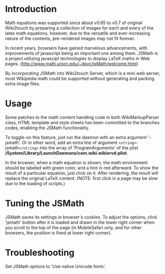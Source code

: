 # Introduction #

Math equations was supported since about v0.65 to v0.7 of original Wiki2touch by preparing a collection of images for each and every of the latex math equations, however, due to the versatile and ever-increasing nature of the contents, pre-rendered images may not fit forever.

In recent years, browsers have gained marvelous advancements, with improvements of javascript being an important one among them. JSMath is a project utilizing javascipt technologies to display LaTeX maths in Web pages. (http://www.math.union.edu/~dpvc/jsMath/welcome.html)

By incorporating JSMath into Wiki2touch Server, which is a mini web server, most Wikipedia math could be supported without generating and packing extra image files.

# Usage #

Some patches to the math content handling code in both WikiMarkupParser class, HTML template and style sheets has been committed to the branches codes, enabling the JSMath functionality.

To toggle-on this feature, just run the daemon with an extra argument '-jsmath'. Or in other word, add an extra line of argument `<string>`-jsmath`</string>` into the array of 'ProgramArguments' of the plist **/System/Library/LaunchDaemons/com.wiki.wikisrvd.plist**.

In the browser, when a math equation is shown, the math environment should be labeled with green color, and a hint in red afterward. To show the result of a particular equation, just click on it. After rendering, the result will replace the original LaTeX content. (NOTE: first click in a page may be slow due to the loading of scripts.)

# Tuning the JSMath #

JSMath saves its settings in browser's cookies. To adjust the options, click 'jsmath' button after it is loaded and drawn in the lower right corner when you scroll to the top of the page (in MobileSafari only, and for other browsers, the position is fixed at lower right corner).

# Troubleshooting #

Set JSMath options to 'Use native Unicode fonts'.
